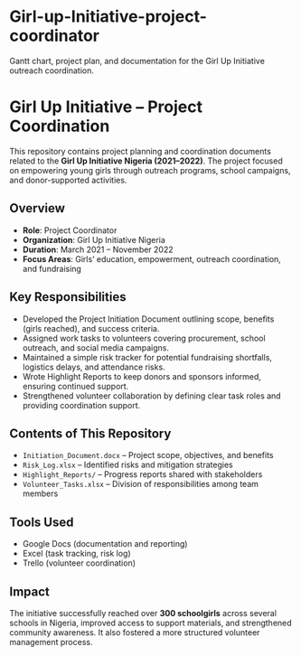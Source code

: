 # Girl-up-Initiative-project-coordinator
Gantt chart, project plan, and documentation for the Girl Up Initiative outreach coordination.
# Girl Up Initiative – Project Coordination

This repository contains project planning and coordination documents related to the **Girl Up Initiative Nigeria (2021–2022)**. The project focused on empowering young girls through outreach programs, school campaigns, and donor-supported activities.

##  Overview

- **Role**: Project Coordinator  
- **Organization**: Girl Up Initiative Nigeria  
- **Duration**: March 2021 – November 2022  
- **Focus Areas**: Girls’ education, empowerment, outreach coordination, and fundraising  

##  Key Responsibilities

- Developed the Project Initiation Document outlining scope, benefits (girls reached), and success criteria.
- Assigned work tasks to volunteers covering procurement, school outreach, and social media campaigns.
- Maintained a simple risk tracker for potential fundraising shortfalls, logistics delays, and attendance risks.
- Wrote Highlight Reports to keep donors and sponsors informed, ensuring continued support.
- Strengthened volunteer collaboration by defining clear task roles and providing coordination support.

##  Contents of This Repository

- `Initiation_Document.docx` – Project scope, objectives, and benefits  
- `Risk_Log.xlsx` – Identified risks and mitigation strategies  
- `Highlight_Reports/` – Progress reports shared with stakeholders  
- `Volunteer_Tasks.xlsx` – Division of responsibilities among team members  

##  Tools Used

- Google Docs (documentation and reporting)  
- Excel (task tracking, risk log)  
- Trello (volunteer coordination)  

##  Impact

The initiative successfully reached over **300 schoolgirls** across several schools in Nigeria, improved access to support materials, and strengthened community awareness. It also fostered a more structured volunteer management process.
